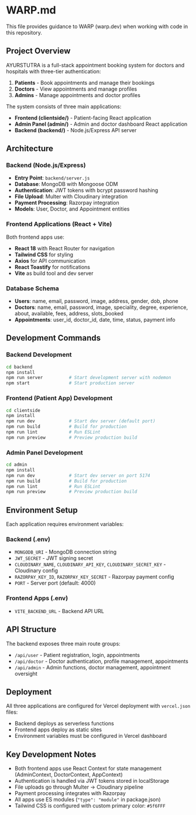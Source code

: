 # WARP.md

This file provides guidance to WARP (warp.dev) when working with code in this repository.

## Project Overview

AYURSTUTRA is a full-stack appointment booking system for doctors and hospitals with three-tier authentication:
1. **Patients** - Book appointments and manage their bookings
2. **Doctors** - View appointments and manage profiles  
3. **Admins** - Manage appointments and doctor profiles

The system consists of three main applications:
- **Frontend (clientside/)** - Patient-facing React application
- **Admin Panel (admin/)** - Admin and doctor dashboard React application  
- **Backend (backend/)** - Node.js/Express API server

## Architecture

### Backend (Node.js/Express)
- **Entry Point**: `backend/server.js`
- **Database**: MongoDB with Mongoose ODM
- **Authentication**: JWT tokens with bcrypt password hashing
- **File Upload**: Multer with Cloudinary integration
- **Payment Processing**: Razorpay integration
- **Models**: User, Doctor, and Appointment entities

### Frontend Applications (React + Vite)
Both frontend apps use:
- **React 18** with React Router for navigation
- **Tailwind CSS** for styling
- **Axios** for API communication
- **React Toastify** for notifications
- **Vite** as build tool and dev server

### Database Schema
- **Users**: name, email, password, image, address, gender, dob, phone
- **Doctors**: name, email, password, image, speciality, degree, experience, about, available, fees, address, slots_booked
- **Appointments**: user_id, doctor_id, date, time, status, payment info

## Development Commands

### Backend Development
```bash
cd backend
npm install
npm run server          # Start development server with nodemon
npm start               # Start production server
```

### Frontend (Patient App) Development  
```bash
cd clientside
npm install
npm run dev             # Start dev server (default port)
npm run build           # Build for production
npm run lint            # Run ESLint
npm run preview         # Preview production build
```

### Admin Panel Development
```bash
cd admin  
npm install
npm run dev             # Start dev server on port 5174
npm run build           # Build for production
npm run lint            # Run ESLint
npm run preview         # Preview production build
```

## Environment Setup

Each application requires environment variables:

### Backend (.env)
- `MONGODB_URI` - MongoDB connection string
- `JWT_SECRET` - JWT signing secret
- `CLOUDINARY_NAME`, `CLOUDINARY_API_KEY`, `CLOUDINARY_SECRET_KEY` - Cloudinary config
- `RAZORPAY_KEY_ID`, `RAZORPAY_KEY_SECRET` - Razorpay payment config
- `PORT` - Server port (default: 4000)

### Frontend Apps (.env)
- `VITE_BACKEND_URL` - Backend API URL

## API Structure

The backend exposes three main route groups:
- `/api/user` - Patient registration, login, appointments
- `/api/doctor` - Doctor authentication, profile management, appointments  
- `/api/admin` - Admin functions, doctor management, appointment oversight

## Deployment

All three applications are configured for Vercel deployment with `vercel.json` files:
- Backend deploys as serverless functions
- Frontend apps deploy as static sites
- Environment variables must be configured in Vercel dashboard

## Key Development Notes

- Both frontend apps use React Context for state management (AdminContext, DoctorContext, AppContext)
- Authentication is handled via JWT tokens stored in localStorage
- File uploads go through Multer → Cloudinary pipeline
- Payment processing integrates with Razorpay
- All apps use ES modules (`"type": "module"` in package.json)
- Tailwind CSS is configured with custom primary color: `#5f6FFF`